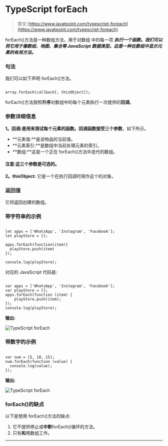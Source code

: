 # TypeScript forEach

> 原文:[https://www.javatpoint.com/typescript-foreach](https://www.javatpoint.com/typescript-foreach)

forEach()方法是一种数组方法，用于对数组 中的每一项 ***执行一个函数。我们可以将它用于像数组、地图、集合等 JavaScript 数据类型。这是一种在数组中显示元素的有用方法。***

### 句法

我们可以如下声明 forEach()方法。

```

array.forEach(callback[, thisObject]);

```

forEach()方法按照**升序**对数组中的每个元素执行一次提供的**回调**。

### 参数详细信息

**1。回调:**是用来测试每个元素的函数。回调函数接受**三个参数**，如下所示。

*   **元素值:**是该物品的当前值。
*   **元素索引:**是数组中当前处理元素的索引。
*   **数组:**这是一个正在 forEach()方法中迭代的数组。

#### 注意:这三个参数是可选的。

**2。thisObject:** 它是一个在执行回调时用作这个的对象。

### 返回值

它将返回创建的数组。

### 带字符串的示例

```

let apps = ['WhatsApp', 'Instagram', 'Facebook'];
let playStore = [];

apps.forEach(function(item){
  playStore.push(item)
});

console.log(playStore);

```

对应的 JavaScript 代码是:

```

var apps = ['WhatsApp', 'Instagram', 'Facebook'];
var playStore = [];
apps.forEach(function (item) {
    playStore.push(item);
});
console.log(playStore);

```

**输出:**

![TypeScript forEach](../Images/907c987f5d7da182515e77d5341cbc65.png)

### 带数字的示例

```

var num = [5, 10, 15];
num.forEach(function (value) {
  console.log(value);
});

```

**输出:**

![TypeScript forEach](../Images/354c48deeec86c70b9b9fae3199e58e4.png)

### forEach()的缺点

以下是使用 forEach()方法的缺点:

1.  它不提供停止或**中断**forEach()循环的方法。
2.  只有**和**用数组工作。

* * *